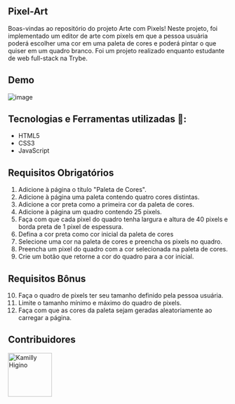 ## Pixel-Art
Boas-vindas ao repositório do projeto Arte com Pixels!
Neste projeto, foi implementado um editor de arte com pixels em que a pessoa usuária poderá escolher uma cor em uma paleta de cores e poderá pintar o que quiser em um quadro branco. Foi um projeto realizado enquanto estudante de web full-stack na Trybe.

## Demo

![image](https://github.com/higinosk/Project-Pixels-Art/assets/76918008/74e37f16-6fd9-42d7-926c-0d323f8bc03e)

## Tecnologias e Ferramentas utilizadas 🚀:
* HTML5
* CSS3
* JavaScript
  
## Requisitos Obrigatórios
1. Adicione à página o título "Paleta de Cores".
2. Adicione à página uma paleta contendo quatro cores distintas.
3. Adicione a cor preta como a primeira cor da paleta de cores.
4. Adicione à página um quadro contendo 25 pixels.
5. Faça com que cada pixel do quadro tenha largura e altura de 40 pixels e borda preta de 1 pixel de espessura.
6. Defina a cor preta como cor inicial da paleta de cores
7. Selecione uma cor na paleta de cores e preencha os pixels no quadro.
8. Preencha um pixel do quadro com a cor selecionada na paleta de cores.
9. Crie um botão que retorne a cor do quadro para a cor inicial.
## Requisitos Bônus
10. Faça o quadro de pixels ter seu tamanho definido pela pessoa usuária.
11. Limite o tamanho mínimo e máximo do quadro de pixels.
12. Faça com que as cores da paleta sejam geradas aleatoriamente ao carregar a página.
 

## Contribuidores
[//]: contributor-faces

<a href="https://github.com/higinosk"><img src="https://avatars.githubusercontent.com/u/76918008?v=4" title="Kamilly Higino" width="100" height="100"></a>

[//]: contributor-faces
